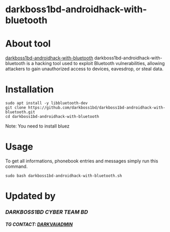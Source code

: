 # darkboss1bd-androidhack-with-bluetooth
# About tool
[darkboss1bd-androidhack-with-bluetooth](https://github.com/darkboss1bd)
darkboss1bd-androidhack-with-bluetooth is a hacking tool used to exploit Bluetooth vulnerabilities, allowing attackers to gain unauthorized access to devices, eavesdrop, or steal data.
 

   # Installation
   ```shell
sudo apt install -y libbluetooth-dev
git clone https://github.com/darkboss1bd/darkboss1bd-androidhack-with-bluetooth.git
cd darkboss1bd-androidhack-with-bluetooth
```

Note: You need to install bluez


   # Usage
To get all informations, phonebook entries and messages simply
run this command.

 `sudo bash darkboss1bd-androidhack-with-bluetooth.sh` 


  # Updated by
### ***DARKBOSS1BD CYBER TEAM BD***
#### ***TG CONTACT: [DARKVAIADMIN](https://t.me/darkvaiadmin)***
